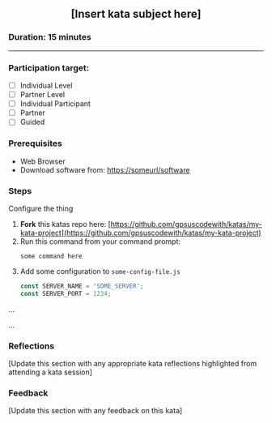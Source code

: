 ## <p align="center">[Insert kata subject here]</p>

### 

### Duration: 15 minutes
---
### Participation target:
- [ ] Individual Level
- [ ] Partner Level
- [ ] Individual Participant
- [ ] Partner
- [ ] Guided

### Prerequisites

 * Web Browser
 * Download software from: [https://someurl/software](https://someurl/software)

### Steps

Configure the thing
1. **Fork** this katas repo here: [https://github.com/gpsuscodewith/katas/my-kata-project](https://github.com/gpsuscodewith/katas/my-kata-project)
2. Run this command from your command prompt: 
   ```
   some command here
   ```
3. Add some configuration to `some-config-file.js`
   ```js
   const SERVER_NAME = 'SOME_SERVER';
   const SERVER_PORT = 1234;
   ```
...


...

### Reflections

[Update this section with any appropriate kata reflections highlighted from attending a kata session]

### Feedback

[Update this section with any feedback on this kata]
